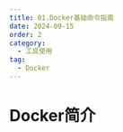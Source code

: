```yaml
---
title: 01.Docker基础命令指南
date: 2024-09-15
order: 2
category:
  - 工具使用
tag:
  - Docker
---
```


# Docker简介

